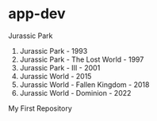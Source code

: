 # app-dev

 Jurassic Park
   1. Jurassic Park
    - 1993
   2. Jurassic Park
    - The Lost World
     - 1997
   3. Jurassic Park
    - III
     - 2001
   4. Jurassic World
    - 2015
   5. Jurassic World
    - Fallen Kingdom
     - 2018
   6. Jurassic World
    - Dominion
     - 2022
    
My First Repository 
